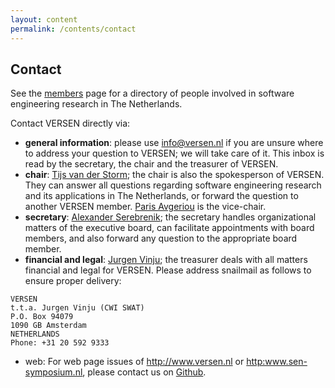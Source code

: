 ```yaml
---
layout: content
permalink: /contents/contact
---
```


## Contact

See the [members](/contents/members) page for a directory of people involved in software engineering research in The Netherlands.

Contact VERSEN directly via:

* **general information**: please use [info@versen.nl](mailto:info@versen.nl) if you are unsure where to address your question to VERSEN; we will take care of it. This inbox  is read by the secretary, the chair and the treasurer of VERSEN.
* **chair**: [Tijs van der Storm](mailto:Tijs.van.der.Storm@cwi.nl); the chair is also the spokesperson of VERSEN. They can answer all questions regarding software engineering research and its applications in The Netherlands, or forward the question to another VERSEN member. [Paris Avgeriou](mailto:paris@cs.rug.nl) is the vice-chair.
* **secretary**: [Alexander Serebrenik](mailto:a.serebrenik@tue.nl); the secretary handles organizational matters of the executive board, can facilitate appointments with board members, and also forward any question to the appropriate board member.
* **financial and legal**: [Jurgen Vinju](mailto:Jurgen.Vinju@cwi.nl); the treasurer deals with all matters financial and legal for VERSEN. Please address snailmail as follows to ensure proper delivery: 
```
VERSEN 
t.t.a. Jurgen Vinju (CWI SWAT)
P.O. Box 94079
1090 GB Amsterdam
NETHERLANDS
Phone: +31 20 592 9333
```
* web: For web page issues of <http://www.versen.nl> or <http:www.sen-symposium.nl>, please contact us on [Github](https://github.com/versen/versen.github.io/issues).




